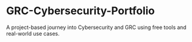 # GRC-Cybersecurity-Portfolio
A project-based journey into Cybersecurity and GRC using free tools and real-world use cases.
